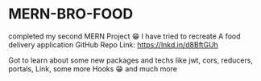 # MERN-BRO-FOOD
completed my second MERN Project 😁
I have tried to recreate A food delivery application
GitHub Repo Link: https://lnkd.in/d8BftGUh

Got to learn about some new packages and techs like jwt, cors, reducers, portals, Link, some more Hooks 😁 and much more
